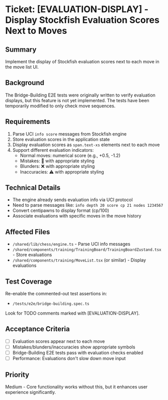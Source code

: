 # Ticket: [EVALUATION-DISPLAY] - Display Stockfish Evaluation Scores Next to Moves

## Summary
Implement the display of Stockfish evaluation scores next to each move in the move list UI.

## Background
The Bridge-Building E2E tests were originally written to verify evaluation displays, but this feature is not yet implemented. The tests have been temporarily modified to only check move sequences.

## Requirements
1. Parse UCI `info score` messages from Stockfish engine
2. Store evaluation scores in the application state
3. Display evaluation scores as `span.text-xs` elements next to each move
4. Support different evaluation indicators:
   - Normal moves: numerical score (e.g., +0.5, -1.2)
   - Mistakes: 🔻 with appropriate styling
   - Blunders: ❌ with appropriate styling  
   - Inaccuracies: ⚠️ with appropriate styling

## Technical Details
- The engine already sends evaluation info via UCI protocol
- Need to parse messages like: `info depth 20 score cp 21 nodes 1234567`
- Convert centipawns to display format (cp/100)
- Associate evaluations with specific moves in the move history

## Affected Files
- `/shared/lib/chess/engine.ts` - Parse UCI info messages
- `/shared/components/training/TrainingBoard/TrainingBoardZustand.tsx` - Store evaluations
- `/shared/components/training/MoveList.tsx` (or similar) - Display evaluations

## Test Coverage
Re-enable the commented-out test assertions in:
- `/tests/e2e/bridge-building.spec.ts`

Look for TODO comments marked with [EVALUATION-DISPLAY].

## Acceptance Criteria
- [ ] Evaluation scores appear next to each move
- [ ] Mistakes/blunders/inaccuracies show appropriate symbols
- [ ] Bridge-Building E2E tests pass with evaluation checks enabled
- [ ] Performance: Evaluations don't slow down move input

## Priority
Medium - Core functionality works without this, but it enhances user experience significantly.